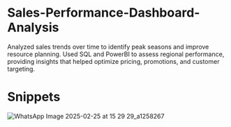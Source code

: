 # Sales-Performance-Dashboard-Analysis

Analyzed sales trends over time to identify peak seasons and improve resource planning. Used SQL and PowerBI to assess regional performance, providing insights that helped optimize pricing, promotions, and customer targeting.

# Snippets
![WhatsApp Image 2025-02-25 at 15 29 29_a1258267](https://github.com/user-attachments/assets/b9554836-0245-4d40-ad51-7b87d8eb3139)

